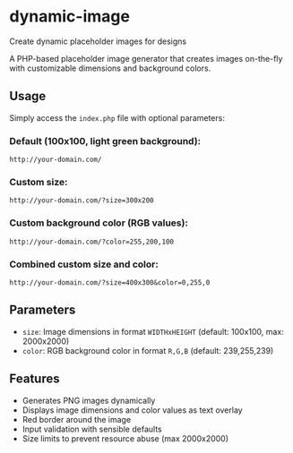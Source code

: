 # dynamic-image
Create dynamic placeholder images for designs

A PHP-based placeholder image generator that creates images on-the-fly with customizable dimensions and background colors.

## Usage

Simply access the `index.php` file with optional parameters:

### Default (100x100, light green background):
```
http://your-domain.com/
```

### Custom size:
```
http://your-domain.com/?size=300x200
```

### Custom background color (RGB values):
```
http://your-domain.com/?color=255,200,100
```

### Combined custom size and color:
```
http://your-domain.com/?size=400x300&color=0,255,0
```

## Parameters

- `size`: Image dimensions in format `WIDTHxHEIGHT` (default: 100x100, max: 2000x2000)
- `color`: RGB background color in format `R,G,B` (default: 239,255,239)

## Features

- Generates PNG images dynamically
- Displays image dimensions and color values as text overlay
- Red border around the image
- Input validation with sensible defaults
- Size limits to prevent resource abuse (max 2000x2000)
